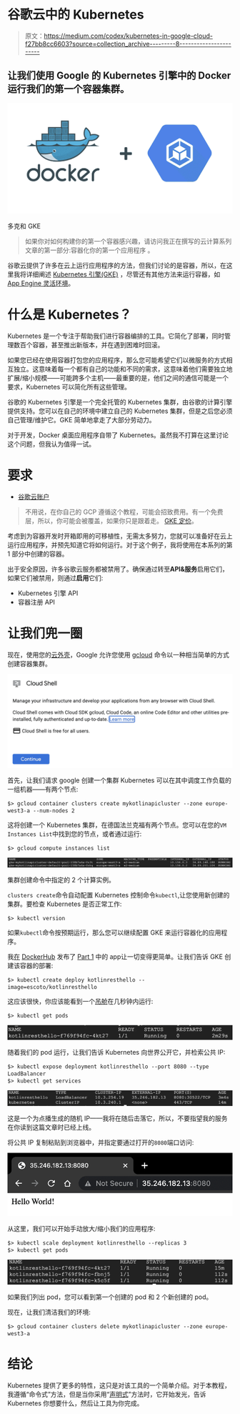 # 谷歌云中的 Kubernetes

> 原文：<https://medium.com/codex/kubernetes-in-google-cloud-f27bb8cc6603?source=collection_archive---------8----------------------->

## 让我们使用 Google 的 Kubernetes 引擎中的 Docker 运行我们的第一个容器集群。

![](img/490d31f9a4656c74060069b1d4a65adf.png)

多克和 GKE

> 如果你对如何构建你的第一个容器感兴趣，请访问我正在撰写的云计算系列文章的第一部分:容器化你的第一个应用程序 。

谷歌云提供了许多在云上运行应用程序的方法，但我们讨论的是容器，所以，在这里我将详细阐述 [Kubernetes 引擎(GKE)](https://cloud.google.com/kubernetes-engine) ，尽管还有其他方法来运行容器，如 [App Engine 灵活环境](https://cloud.google.com/appengine)。

# 什么是 Kubernetes？

Kubernetes 是一个专注于帮助我们进行容器编排的工具。它简化了部署，同时管理数百个容器，甚至推出新版本，并在遇到困难时回滚。

如果您已经在使用容器打包您的应用程序，那么您可能希望它们以微服务的方式相互独立。这意味着每一个都有自己的功能和不同的需求，这意味着他们需要独立地扩展/缩小规模——可能跨多个主机——最重要的是，他们之间的通信可能是一个要求，Kubernetes 可以简化所有这些管理。

谷歌的 Kubernetes 引擎是一个完全托管的 Kubernetes 集群，由谷歌的计算引擎提供支持。您可以在自己的环境中建立自己的 Kubernetes 集群，但是之后您必须自己管理/维护它。GKE 简单地拿走了大部分劳动力。

对于开发，Docker 桌面应用程序自带了 Kubernetes。虽然我不打算在这里讨论这个问题，但我认为值得一试。

# **要求**

*   [谷歌云账户](https://cloud.google.com/apigee/docs/hybrid/v1.3/precog-gcpaccount)

> 不用说，在你自己的 GCP 遵循这个教程，可能会招致费用。有一个免费层，所以，你可能会被覆盖，如果你只是跟着走。 [GKE 定价](https://cloud.google.com/kubernetes-engine/pricing#cluster_management_fee_and_free_tier)。

考虑到为容器开发时开箱即用的可移植性，无需太多努力，您就可以准备好在云上运行应用程序，并预先知道它将如何运行。对于这个例子，我将使用在本系列的第 1 部分中创建的容器。

出于安全原因，许多谷歌云服务都被禁用了。确保通过转至**API&服务**启用它们，如果它们被禁用，则通过**启用**它们:

*   Kubernetes 引擎 API
*   容器注册 API

# 让我们兜一圈

现在，使用您的[云外壳](https://cloud.google.com/shell)，Google 允许您使用 [gcloud](https://cloud.google.com/sdk/gcloud) 命令以一种相当简单的方式创建容器集群。

![](img/3b2a0a795c206873f4058ce32f21310e.png)

首先，让我们请求 google 创建一个集群 Kubernetes 可以在其中调度工作负载的一组机器——有两个节点:

```
$> gcloud container clusters create mykotlinapicluster --zone europe-west3-a --num-nodes 2
```

这将创建一个 Kubernetes 集群，在德国法兰克福有两个节点。您可以在您的`VM Instances List`中找到您的节点，或者通过运行:

```
$> gcloud compute instances list
```

![](img/86c09e31a052053034f2141c48aaff19.png)

集群创建命令中指定的 2 个计算实例。

`clusters create`命令自动配置 Kubernetes 控制命令`kubectl`,让您使用新创建的集群。要检查 Kubernetes 是否正常工作:

```
$> kubectl version
```

如果`kubectl`命令按预期运行，那么您可以继续配置 GKE 来运行容器化的应用程序。

我[在](https://docs.docker.com/engine/reference/commandline/push/) [DockerHub](https://hub.docker.com/r/escoto/kotlinresthello) 发布了 [Part 1](/codex/containerizing-your-application-b1644385e2ef) 中的 app让一切变得更简单。让我们告诉 GKE 创建该容器的部署:

```
$> kubectl create deploy kotlinresthello --image=escoto/kotlinresthello
```

这应该很快，你应该能看到一个[吊舱](https://kubernetes.io/docs/concepts/workloads/pods/)在几秒钟内运行:

```
$> kubectl get pods
```

![](img/c6e96f67b08ec5ce6ec26f4368a077f2.png)

随着我们的 pod 运行，让我们告诉 Kubernetes 向世界公开它，并检索公共 IP:

```
$> kubectl expose deployment kotlinresthello --port 8080 --type LoadBalancer
$> kubectl get services
```

![](img/b4dd90e34959563a343d9efc64465025.png)

这是一个为点播生成的随机 IP——我将在随后击落它，所以，不要指望我的服务在你读到这篇文章时已经上线。

将公共 IP 复制粘贴到浏览器中，并指定要通过打开的`8080`端口访问:

![](img/5f4761740bde790c1b4778d7ce79cf2b.png)

从这里，我们可以开始手动放大/缩小我们的应用程序:

```
$> kubectl scale deployment kotlinresthello --replicas 3
$> kubectl get pods
```

![](img/90eafe1f73ca8608ec4d63a9136b2d8d.png)

如果我们列出 pod，您可以看到第一个创建的 pod 和 2 个新创建的 pod。

现在，让我们清洁我们的环境:

```
$> gcloud container clusters delete mykotlinapicluster --zone europe-west3-a
```

# 结论

Kubernetes 提供了更多的特性，这只是对该工具的一个简单介绍。对于本教程，我遵循“命令式”方法，但是当你采用“[声明式](https://kubernetes.io/docs/tasks/manage-kubernetes-objects/declarative-config/)”方法时，它开始发光，告诉 Kubernetes 你想要什么，然后让工具为你完成。